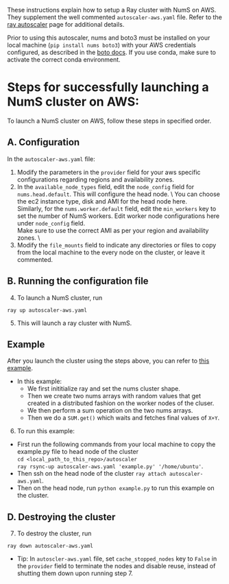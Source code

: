 These instructions explain how to setup a Ray cluster with NumS on AWS. 
They supplement the well commented ```autoscaler-aws.yaml``` file.
Refer to the [ray autoscaler](https://docs.ray.io/en/master/cluster/cloud.html) page for additional details. 

Prior to using this autoscaler, nums and boto3 must be installed on your local machine (```pip install nums boto3```) with your AWS credentials configured, as described in the [boto docs](https://boto3.amazonaws.com/v1/documentation/api/latest/guide/configuration.html). If you use conda, make sure to activate the correct conda environment.

# Steps for successfully launching a NumS cluster on AWS:
To launch a NumS cluster on AWS, follow these steps in specified order.

## A. Configuration
In the ```autoscaler-aws.yaml``` file: 
1. Modify the parameters in the ```provider``` field for your aws specific configurations regarding regions and availability zones. 
2. In the ```available_node_types``` field, edit the ```node_config``` field for ```nums.head.default```. 
This will configure the head node. \ 
You can choose the ec2 instance type, disk and AMI for the head node here. \
Similarly, for the ```nums.worker.default``` field, edit the ```min_workers``` key 
to set the number of NumS workers. 
Edit worker node configurations here under ```node_config``` field. \
Make sure to use the correct AMI as per your region and availability zones. \
3. Modify the ```file_mounts``` field to indicate any directories or files to copy from the local machine to the every node on the cluster, or leave it commented.

## B. Running the configuration file

4. To launch a NumS cluster, run 
```
ray up autoscaler-aws.yaml
```
5. This will launch a ray cluster with NumS. 

## Example
After you launch the cluster using the steps above, you can refer to [this example](https://github.com/nums-project/nums/blob/main/autoscaler/example.py).
* In this example:
  * We first inititialize ray and set the nums cluster shape.
  * Then we create two nums arrays with random values that get created in a distributed fashion on the worker nodes of the cluser. 
  * We then perform a sum operation on the two nums arrays.
  * Then we do a ```SUM.get()``` which waits and fetches final values of ```X+Y```.

6. To run this example:
  * First run the following commands from your local machine to copy the example.py file to head node of the cluster \
  ```cd <local_path_to_this_repo>/autoscaler``` \
  ```ray rsync-up autoscaler-aws.yaml 'example.py' '/home/ubuntu'```.
  * Then ssh on the head node of the cluster ```ray attach autoscaler-aws.yaml```.
  * Then on the head node, run ```python example.py``` to run this example on the cluster.


## D. Destroying the cluster
7. To destroy the cluster, run
```
ray down autoscaler-aws.yaml
```
* Tip: In ```autoscler-aws.yaml``` file, set ```cache_stopped_nodes``` key  to ```False``` in the ```provider``` field to terminate the nodes and disable reuse, instead of shutting them down upon running step 7.
